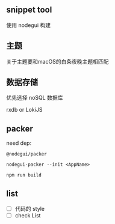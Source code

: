 ## snippet tool

使用 nodegui 构建



## 主题

关于主题要和macOS的白条夜晚主题相匹配


## 数据存储

优先选择 noSQL 数据库

rxdb  or  LokiJS

## packer

need dep:
```
@nodegui/packer
```

```
nodegui-packer --init <AppName>
```

```
npm run build
```


## list

- [ ] 代码的 style
- [ ] check List
